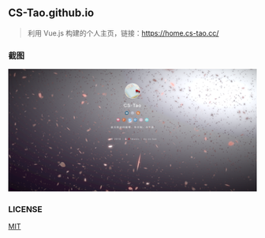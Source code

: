 ## CS-Tao.github.io

> 利用 Vue.js 构建的个人主页，链接：https://home.cs-tao.cc/

### 截图

![截图](https://raw.githubusercontent.com/CS-Tao/github-content/master/contents/github/CS-Tao.github.io/1.png)

### LICENSE

[MIT](https://mit-license.org/)

